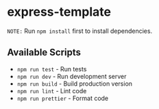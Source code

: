 # express-template

`NOTE:` Run `npm install` first to install dependencies.

## Available Scripts

- `npm run test` - Run tests
- `npm run dev` - Run development server
- `npm run build` - Build production version
- `npm run lint` - Lint code
- `npm run prettier` - Format code

